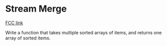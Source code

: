# Stream Merge

[FCC link](https://www.freecodecamp.org/learn/coding-interview-prep/rosetta-code/stream-merge)

Write a function that takes multiple sorted arrays of items, and returns one
array of sorted items.
